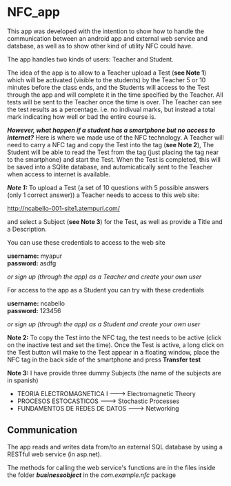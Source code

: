 # NFC_app

This app was developed with the intention to show how to handle the communication between an android app and external web service and database, as well as to show other kind of utility NFC could have.

The app handles two kinds of users: Teacher and Student.

The idea of the app is to allow to a Teacher upload a Test (**see Note 1**) which will be activated (visible to the students) 
by the Teacher 5 or 10 minutes before the class ends, and the Students will access to the Test through the app and will complete
it in the time specified by the Teacher. 
All tests will be sent to the Teacher once the time is over. The Teacher can see the test results as a percentage. i.e. no 
indivual marks, but instead a total mark indicating how well or bad the entire course is.

***However, what happen if a student has a smartphone but no access to internet?***
Here is where we made use of the NFC technology.
A Teacher will need to carry a NFC tag and copy the Test into the tag (**see Note 2**), The Student will be able to read the 
Test from the tag (just placing the tag near to the smartphone) and start the Test. When the Test is completed, this will be 
saved into a SQlite database, and automicatically sent to the Teacher when access to internet is available.


***Note 1:***
To upload a Test (a set of 10 questions with 5 possible answers (only 1 correct answer)) 
a Teacher needs to access to this web site:

http://ncabello-001-site1.atempurl.com/

and select a Subject (**see Note 3**) for the Test, as well as provide a Title and a Description.


You can use these credentials to access to the web site

**username:** myapur  
**password:** asdfg 

*or sign up (through the app) as a Teacher and create your own user*


For access to the app as a Student you can try with these credentials

**username:** ncabello  
**password:** 123456

*or sign up (through the app) as a Student and create your own user*


**Note 2:**
To copy the Test into the NFC tag, the test needs to be active (click on the inactive test and set the time). 
Once the Test is active, a long click on the Test button will make to the Test appear in a floating window, 
place the NFC tag in the back side of the smartphone and press **Transfer test**


**Note 3:**
I have provide three dummy Subjects (the name of the subjects are in spanish)
* TEORIA ELECTROMAGNETICA I      ---> Electromagnetic Theory
* PROCESOS ESTOCASTICOS          ---> Stochastic Processes
* FUNDAMENTOS DE REDES DE DATOS  ---> Networking


## Communication ##

The app reads and writes data from/to an external SQL database by using a RESTful web service (in asp.net).

The methods for calling the web service's functions are in the files inside the folder ***businessobject*** in the *com.example.nfc* package





